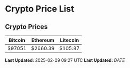 # Crypto Price List

## Crypto Prices
| Bitcoin | Ethereum | Litecoin |
| ------- | -------- | -------- |
| $97051 | $2660.39 | $105.87 |
**Last Updated:** 2025-02-09 09:27 UTC
**Last Updated:** $DATE$
